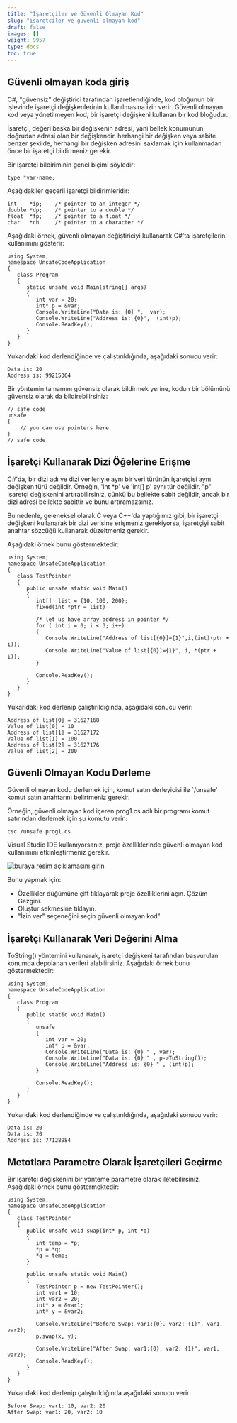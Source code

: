 ```yaml
---
title: "İşaretçiler ve Güvenli Olmayan Kod"
slug: "isaretciler-ve-guvenli-olmayan-kod"
draft: false
images: []
weight: 9957
type: docs
toc: true
---
```


## Güvenli olmayan koda giriş
C#, "güvensiz" değiştirici tarafından işaretlendiğinde, kod bloğunun bir işlevinde işaretçi değişkenlerinin kullanılmasına izin verir. Güvenli olmayan kod veya yönetilmeyen kod, bir işaretçi değişkeni kullanan bir kod bloğudur.

İşaretçi, değeri başka bir değişkenin adresi, yani bellek konumunun doğrudan adresi olan bir değişkendir. herhangi bir değişken veya sabite benzer şekilde, herhangi bir değişken adresini saklamak için kullanmadan önce bir işaretçi bildirmeniz gerekir.

Bir işaretçi bildiriminin genel biçimi şöyledir:

    type *var-name;

Aşağıdakiler geçerli işaretçi bildirimleridir:

    int    *ip;    /* pointer to an integer */
    double *dp;    /* pointer to a double */
    float  *fp;    /* pointer to a float */
    char   *ch     /* pointer to a character */
Aşağıdaki örnek, güvenli olmayan değiştiriciyi kullanarak C#'ta işaretçilerin kullanımını gösterir:

    using System;
    namespace UnsafeCodeApplication
    {
       class Program
       {
          static unsafe void Main(string[] args)
          {
             int var = 20;
             int* p = &var;
             Console.WriteLine("Data is: {0} ",  var);
             Console.WriteLine("Address is: {0}",  (int)p);
             Console.ReadKey();
          }
       }
    }
Yukarıdaki kod derlendiğinde ve çalıştırıldığında, aşağıdaki sonucu verir:

    Data is: 20
    Address is: 99215364

Bir yöntemin tamamını güvensiz olarak bildirmek yerine, kodun bir bölümünü güvensiz olarak da bildirebilirsiniz:

    // safe code
    unsafe
    {
        // you can use pointers here
    }
    // safe code

## İşaretçi Kullanarak Dizi Öğelerine Erişme
C#'da, bir dizi adı ve dizi verileriyle aynı bir veri türünün işaretçisi aynı değişken türü değildir. Örneğin, 'int *p' ve 'int[] p' aynı tür değildir. "p" işaretçi değişkenini artırabilirsiniz, çünkü bu bellekte sabit değildir, ancak bir dizi adresi bellekte sabittir ve bunu artıramazsınız.

Bu nedenle, geleneksel olarak C veya C++'da yaptığımız gibi, bir işaretçi değişkeni kullanarak bir dizi verisine erişmeniz gerekiyorsa, işaretçiyi sabit anahtar sözcüğü kullanarak düzeltmeniz gerekir.

Aşağıdaki örnek bunu göstermektedir:

    using System;
    namespace UnsafeCodeApplication
    {
       class TestPointer
       {
          public unsafe static void Main()
          {
             int[]  list = {10, 100, 200};
             fixed(int *ptr = list)
             
             /* let us have array address in pointer */
             for ( int i = 0; i < 3; i++)
             {
                Console.WriteLine("Address of list[{0}]={1}",i,(int)(ptr + i));
                Console.WriteLine("Value of list[{0}]={1}", i, *(ptr + i));
             }
             
             Console.ReadKey();
          }
       }
    }

Yukarıdaki kod derlenip çalıştırıldığında, aşağıdaki sonucu verir:

    Address of list[0] = 31627168
    Value of list[0] = 10
    Address of list[1] = 31627172
    Value of list[1] = 100
    Address of list[2] = 31627176
    Value of list[2] = 200

## Güvenli Olmayan Kodu Derleme
Güvenli olmayan kodu derlemek için, komut satırı derleyicisi ile `/unsafe' komut satırı anahtarını belirtmeniz gerekir.

Örneğin, güvenli olmayan kod içeren prog1.cs adlı bir programı komut satırından derlemek için şu komutu verin:

    csc /unsafe prog1.cs

Visual Studio IDE kullanıyorsanız, proje özelliklerinde güvenli olmayan kod kullanımını etkinleştirmeniz gerekir.

[![buraya resim açıklamasını girin][1]][1]

Bunu yapmak için:

- Özellikler düğümüne çift tıklayarak proje özelliklerini açın.
Çözüm Gezgini.
- Oluştur sekmesine tıklayın.
- "İzin ver" seçeneğini seçin
güvenli olmayan kod"


[1]: https://i.stack.imgur.com/2aPFY.png

## İşaretçi Kullanarak Veri Değerini Alma
ToString() yöntemini kullanarak, işaretçi değişkeni tarafından başvurulan konumda depolanan verileri alabilirsiniz. Aşağıdaki örnek bunu göstermektedir:

    using System;
    namespace UnsafeCodeApplication
    {
       class Program
       {
          public static void Main()
          {
             unsafe
             {
                int var = 20;
                int* p = &var;
                Console.WriteLine("Data is: {0} " , var);
                Console.WriteLine("Data is: {0} " , p->ToString());
                Console.WriteLine("Address is: {0} " , (int)p);
             }
             
             Console.ReadKey();
          }
       }
    }
Yukarıdaki kod derlendiğinde ve çalıştırıldığında, aşağıdaki sonucu verir:

    Data is: 20
    Data is: 20
    Address is: 77128984

## Metotlara Parametre Olarak İşaretçileri Geçirme
Bir işaretçi değişkenini bir yönteme parametre olarak iletebilirsiniz. Aşağıdaki örnek bunu göstermektedir:

    using System;
    namespace UnsafeCodeApplication
    {
       class TestPointer
       {
          public unsafe void swap(int* p, int *q)
          {
             int temp = *p;
             *p = *q;
             *q = temp;
          }
          
          public unsafe static void Main()
          {
             TestPointer p = new TestPointer();
             int var1 = 10;
             int var2 = 20;
             int* x = &var1;
             int* y = &var2;
             
             Console.WriteLine("Before Swap: var1:{0}, var2: {1}", var1, var2);
             p.swap(x, y);
    
             Console.WriteLine("After Swap: var1:{0}, var2: {1}", var1, var2);
             Console.ReadKey();
          }
       }
    }

Yukarıdaki kod derlenip çalıştırıldığında aşağıdaki sonucu verir:

    Before Swap: var1: 10, var2: 20
    After Swap: var1: 20, var2: 10

